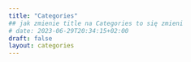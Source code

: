 ```yaml
---
title: "Categories"
## jak zmienie title na Categories to się zmieni
# date: 2023-06-29T20:34:15+02:00
draft: false
layout: categories
---
```


